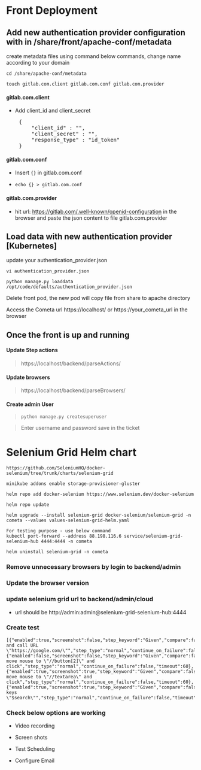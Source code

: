 
# Front Deployment

## Add new authentication provider configuration with in /share/front/apache-conf/metadata

create metadata files using command below commands, change name according to your domain

```cd /share/apache-conf/metadata```

```touch gitlab.com.client gitlab.com.conf gitlab.com.provider```

#### gitlab.com.client
- Add client_id and client_secret
<pre>
    {
        "client_id" : "",
        "client_secret" : "",
        "response_type" : "id_token"
    }
</pre>

#### gitlab.com.conf
- Insert `{}` in gitlab.com.conf

- ```echo {} > gitlab.com.conf```

#### gitlab.com.provider
- hit url: https://gitlab.com/.well-known/openid-configuration in the browser and paste the json content to file gitlab.com.provider 



## Load data with new authentication provider [Kubernetes]

update your authentication_provider.json

```vi authentication_provider.json```

```python manage.py loaddata /opt/code/defaults/authentication_provider.json```

Delete front pod, the new pod will copy file from share to apache directory

Access the Cometa url https://localhost/ or https://your_cometa_url in the browser


## Once the front is up and running

#### Update Step actions  
> https://localhost/backend/parseActions/

#### Update browsers 
> https://localhost/backend/parseBrowsers/


#### Create admin User
> ```python manage.py createsuperuser```

> Enter username and password save in the ticket

# Selenium Grid Helm chart

    https://github.com/SeleniumHQ/docker-selenium/tree/trunk/charts/selenium-grid

    minikube addons enable storage-provisioner-gluster

    helm repo add docker-selenium https://www.selenium.dev/docker-selenium

    helm repo update

    helm upgrade --install selenium-grid docker-selenium/selenium-grid -n cometa --values values-selenium-grid-helm.yaml

    For testing purpose - use below command
    kubectl port-forward --address 88.198.116.6 service/selenium-grid-selenium-hub 4444:4444 -n cometa

    helm uninstall selenium-grid -n cometa

### Remove unnecessary browsers by login to backend/admin
### Update the browser version


### update selenium grid url to backend/admin/cloud

- url should be http://admin:admin@selenium-grid-selenium-hub:4444


### Create test

    [{"enabled":true,"screenshot":false,"step_keyword":"Given","compare":false,"step_content":"StartBrowser and call URL \"https://google.com/\"","step_type":"normal","continue_on_failure":false,"timeout":60},{"enabled":false,"screenshot":false,"step_keyword":"Given","compare":false,"step_content":"I move mouse to \"//button[2]\" and click","step_type":"normal","continue_on_failure":false,"timeout":60},{"enabled":true,"screenshot":true,"step_keyword":"Given","compare":false,"step_content":"I move mouse to \"//textarea\" and click","step_type":"normal","continue_on_failure":false,"timeout":60},{"enabled":true,"screenshot":true,"step_keyword":"Given","compare":false,"step_content":"Send keys \"$search\"","step_type":"normal","continue_on_failure":false,"timeout":60}]

### Check below options are working
- Video recording
- Screen shots
- Test Scheduling

- Configure Email